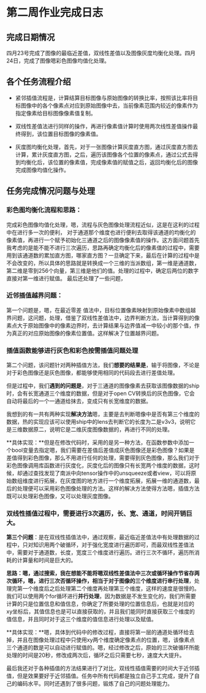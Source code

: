 # 第二周作业完成日志

## 完成日期情况

四月23号完成了图像的最临近差值，双线性差值以及图像灰度均衡化处理。四月24日，完成了图像嗯彩色图像均值化处理。

## 各个任务流程介绍

+ 紧邻插值流程是，计算结算目标图像与原始图像的转换比率，按照该比率将目标图像中的各个像素点对应到原始图像中去，当前像素范围内较近的像素作为指定像素给目标图像像素值复制。

+ 双线性差值法进行同样的操作，再进行像素值计算时使用两次线性差值操作最终得到，该位置目标图像的像素值。

+ 灰度图均衡化处理，首先，对于一张图像计算灰度直方图，通过灰度直方图去计算，累计灰度直方图，之后，遍历该图像各个位置的像素点，通过公式去得到均衡化后，该位置的像素值，完成像素值的赋值之后，返回均衡化后的图像完成图像均值化操作。

## 任务完成情况问题与处理

### 彩色图均衡化流程和思路：

完成彩色图像均值化处理，嗯，流程与灰色图像处理流程近似，这是在这利的过程中在进行多一次的便利， 对于通道那个维度也进行便利去取得该通道的均衡化的像素值，再进行一个赋予初始化三通道之后的图像像素值的操作。这方面问题首先我考虑的是能不能不进行三次遍历，思路再确定均衡化后的像素值的过程中，需要用到该通道数的累加直方图，哪家直方图？一旦确定下来，最后在计算的过程中是不会改变的，所以具体的思路就是转换成一个三维的当派数组，第一维是通道数，第二维是零到256个向量，第三维是他们的值。处理的过程中，确定后两位的数字直接对第一维进行赋值。
最后还处理了一些问题，

### 近邻插值越界问题：

第一个问题是，嗯，在最近零差  值法中，目标位置像素映射到原始像素中数组越界问题，这问题，处理，借鉴了双线性差值法中，边界判断方法，当计算得到的像素点大于原始图像中的像素边界时，去计算结果与边界值减一中较小的那个值，作为真正的对应原始图像的像素位置值。这样解决了位置越界问题。

### 插值函数能够进行灰色和彩色按需插值问题处理

第二个问题，该问题针对两种插值方法，我们**想要的结果是**，输于将图像，不论是对于彩色图像还是灰色图像，都能够使用相同的代码段去进行差值处理。

但是过程中，我们**遇到的问题是**，对于三通道的图像像素去获取该图像数据的ship时，会有长宽通道三个维度的数据，但是对于open CV转换后的灰色图像，它会自动将最后的一个一通道给抹去，变成只有长宽维度的数据。

我想到的有一共有两种实现**解决方法**嗯，主要是去判断嗯像中是否有第三个维度的数据，热的实现应该可以使用ship中的lens去判断它的长度为二是v3v3，说明它是三维数据原二，说明它是二维灰度图像数据的，再进行不同的处理。

**具体实现：**但是在修改代码时，采用的是另一种方法，在函数参数中添加一个bool变量去指定嗯，我们需要在差值后差值成灰色图像还是彩色图像？如果是差值得到彩色图像，那么不用进行任何的处理，需要得到灰色图像，那么我们对于彩色图像调用库函数进行灰度化，灰度化后的图像只有长宽两个维度的数据，这时候，却通过查找发现了南派中向tensor操作中的unsqueeze或者view，可以将原始数组维度进行拓展，在灰度图的地方进行一个维度拓展，拓展一维的通道数，最后的处理便可以采用彩色图像处理的方法。这样的解决方法使得方法嗯，插值方法既可以处理彩色图像，又可以处理灰度图像。

### 双线性插值过程中，需要进行3次遍历，长、宽、通道，时间开销巨大。

**第三个问题**：是在双线性插值法中，通过观察，最近临近差值法中有处理数据的过程中，只对知识用两个破循环，对于强化宽度进行遍历即可，而最双线性差值法中，需要对于通道数，长度，宽度三个维度进行遍历。进行三次不循环，遍历所消耗的计算量和时间是巨大的。

**思路：**嗯，通过搜索，我在想能不能将嗯双线性差值法中三次或循环操作节省存两次循环，嗯，进行三次否循环操作，相当于对于图像的三个维度进行**串行处理**，处理完第一个维度后之后处理第二个维度再处理第三个维度，这样的速度是很慢的。我们可以使用两个for循环进行**并行处理**，因为数据是不发生变化的，我们所需要计算的只是位置信息和值信息，你确定了所要处理的位置信息后，也就是对应的xy坐标后，其值信息也是可以直接获取的，并且我们能同时直接获取三个维度的值信息，并且同时对于这三个维度的值信息进行处理以及赋值。

**具体实现：**嗯，具体到代码中的修改过程，直接将第一层的通道处循环给去掉，并且在图像处理过程中只使用xy两个维度确定像素点的位置，嗯，该像素点三个通道的数是可以自动进行赋值的。嗯，经过修改之后，原始的三次破循环所能处理的时间是20秒，修改成两次后，循环之后只需要七秒，速度大大提升。





最后我还对于各种插值的方法结果进行了对比，双线性插值需要的时间大于近邻插值，但是效果要好于近邻插值。任务中所有代码都是独立自己手工完成，提升了自己的编码水平。同时还遇到了很多问题，锻炼了自己的问题处理能力。